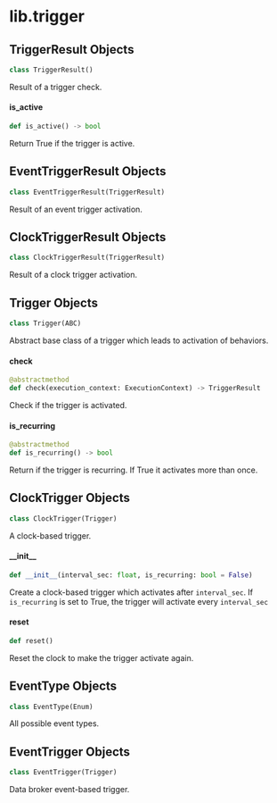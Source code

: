 <a id="lib.trigger"></a>

# lib.trigger

<a id="lib.trigger.TriggerResult"></a>

## TriggerResult Objects

```python
class TriggerResult()
```

Result of a trigger check.

<a id="lib.trigger.TriggerResult.is_active"></a>

#### is\_active

```python
def is_active() -> bool
```

Return True if the trigger is active.

<a id="lib.trigger.EventTriggerResult"></a>

## EventTriggerResult Objects

```python
class EventTriggerResult(TriggerResult)
```

Result of an event trigger activation.

<a id="lib.trigger.ClockTriggerResult"></a>

## ClockTriggerResult Objects

```python
class ClockTriggerResult(TriggerResult)
```

Result of a clock trigger activation.

<a id="lib.trigger.Trigger"></a>

## Trigger Objects

```python
class Trigger(ABC)
```

Abstract base class of a trigger which leads to activation of behaviors.

<a id="lib.trigger.Trigger.check"></a>

#### check

```python
@abstractmethod
def check(execution_context: ExecutionContext) -> TriggerResult
```

Check if the trigger is activated.

<a id="lib.trigger.Trigger.is_recurring"></a>

#### is\_recurring

```python
@abstractmethod
def is_recurring() -> bool
```

Return if the trigger is recurring. If True it activates more than once.

<a id="lib.trigger.ClockTrigger"></a>

## ClockTrigger Objects

```python
class ClockTrigger(Trigger)
```

A clock-based trigger.

<a id="lib.trigger.ClockTrigger.__init__"></a>

#### \_\_init\_\_

```python
def __init__(interval_sec: float, is_recurring: bool = False)
```

Create a clock-based trigger which activates after `interval_sec`.
If `is_recurring` is set to True, the trigger will activate every
`interval_sec`

<a id="lib.trigger.ClockTrigger.reset"></a>

#### reset

```python
def reset()
```

Reset the clock to make the trigger activate again.

<a id="lib.trigger.EventType"></a>

## EventType Objects

```python
class EventType(Enum)
```

All possible event types.

<a id="lib.trigger.EventTrigger"></a>

## EventTrigger Objects

```python
class EventTrigger(Trigger)
```

Data broker event-based trigger.

